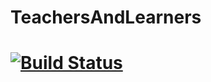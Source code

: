 # TeachersAndLearners

# [![Build Status](https://travis-ci.com/Ayabonga2017/TeachersAndLearners.svg?token=HXQzX9uxX5Yicm6yefTR&branch=master)](https://travis-ci.com/Ayabonga2017/TeachersAndLearners)
